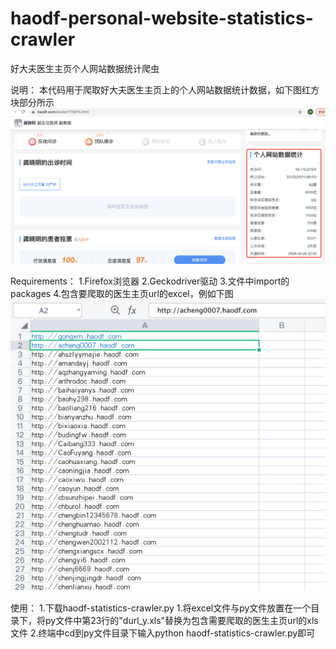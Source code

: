 # haodf-personal-website-statistics-crawler
好大夫医生主页个人网站数据统计爬虫

说明：
本代码用于爬取好大夫医生主页上的个人网站数据统计数据，如下图红方块部分所示
![image](https://github.com/Weiren-Wang/haodf-personal-website-statistics-crawler/blob/main/example.png)

Requirements：
1.Firefox浏览器
2.Geckodriver驱动
3.文件中import的packages
4.包含要爬取的医生主页url的excel，例如下图
![image](https://github.com/Weiren-Wang/haodf-personal-website-statistics-crawler/blob/main/requirement1.png)

使用：
1.下载haodf-statistics-crawler.py
1.将excel文件与py文件放置在一个目录下，将py文件中第23行的"durl_y.xls"替换为包含需要爬取的医生主页url的xls文件
2.终端中cd到py文件目录下输入python haodf-statistics-crawler.py即可
